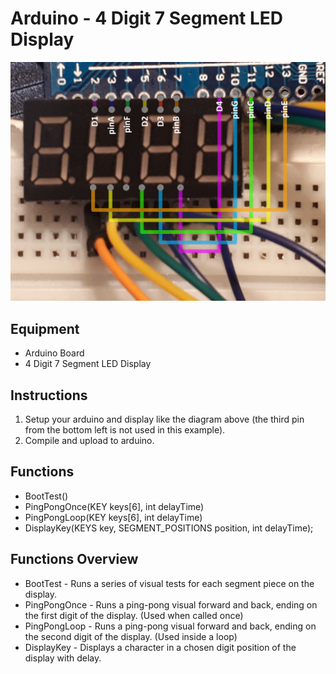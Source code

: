 # Arduino - 4 Digit 7 Segment LED Display
![Diagram](Images/display_connections.jpg "Diagram")

## Equipment
- Arduino Board 
- 4 Digit 7 Segment LED Display

## Instructions
1) Setup your arduino and display like the diagram above (the third pin from the bottom left is not used in this example).
2) Compile and upload to arduino.

## Functions
- BootTest()
- PingPongOnce(KEY keys[6], int delayTime)
- PingPongLoop(KEY keys[6], int delayTime)
- DisplayKey(KEYS key, SEGMENT_POSITIONS position, int delayTime);

## Functions Overview
- BootTest - Runs a series of visual tests for each segment piece on the display.
- PingPongOnce - Runs a ping-pong visual forward and back, ending on the first digit of the display. (Used when called once)
- PingPongLoop - Runs a ping-pong visual forward and back, ending on the second digit of the display. (Used inside a loop)
- DisplayKey - Displays a character in a chosen digit position of the display with delay.